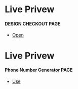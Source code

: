 ###
Live Privew
============
####  DESIGN CHECKOUT PAGE
* [Open](https://killer2b.github.io/Learn-web-dev/)
  
###
Live Privew
============
####  Phone Number Generator PAGE
* [Use](https://killer2b.github.io/Learn-web-dev/)
  
